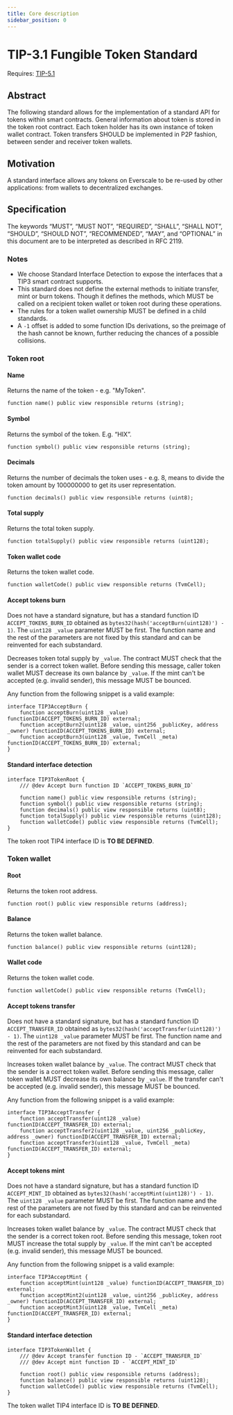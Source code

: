 ```yaml
---
title: Core description
sidebar_position: 0
---
```


# TIP-3.1 Fungible Token Standard

Requires: [TIP-5.1](./../../TIP-5/TIP-5.1)

## Abstract

The following standard allows for the implementation of a standard API for tokens within smart contracts. General information about token is stored in the token root contract. Each token holder has its own instance of token wallet contract. Token transfers SHOULD be implemented in P2P fashion, between sender and receiver token wallets.

## Motivation

A standard interface allows any tokens on Everscale to be re-used by other applications: from wallets to decentralized exchanges.

## Specification

The keywords “MUST”, “MUST NOT”, “REQUIRED”, “SHALL”, “SHALL NOT”, “SHOULD”, “SHOULD NOT”, “RECOMMENDED”, “MAY”, and “OPTIONAL” in this document are to be interpreted as described in RFC 2119.

### Notes

- We choose Standard Interface Detection to expose the interfaces that a TIP3 smart contract supports.
- This standard does not define the external methods to initiate transfer, mint or burn tokens.
Though it defines the methods, which MUST be called on a recipient token wallet or token root during these operations.
- The rules for a token wallet ownership MUST be defined in a child standards.
- A `-1` offset is added to some function IDs derivations, so the preimage of the hash cannot be known, further reducing the chances of a possible collisions.

### Token root

#### Name

Returns the name of the token - e.g. "MyToken".

```solidity
function name() public view responsible returns (string);
```

#### Symbol

Returns the symbol of the token. E.g. “HIX”.

```solidity
function symbol() public view responsible returns (string);
```

#### Decimals

Returns the number of decimals the token uses - e.g. 8, means to divide the token amount by 100000000 to get its user representation.

```solidity
function decimals() public view responsible returns (uint8);
```

#### Total supply

Returns the total token supply.

```solidity
function totalSupply() public view responsible returns (uint128);
```

#### Token wallet code

Returns the token wallet code.

```solidity
function walletCode() public view responsible returns (TvmCell);
```

#### Accept tokens burn

Does not have a standard signature, but has a standard function ID `ACCEPT_TOKENS_BURN_ID` obtained as `bytes32(hash('acceptBurn(uint128)') - 1)`. The `uint128 _value` parameter MUST be first. The function name and the rest of the parameters are not fixed by this standard and can be reinvented for each substandard.

Decreases token total supply by `_value`. The contract MUST check that the sender is a correct token wallet. Before sending this message, caller token wallet MUST decrease its own balance by `_value`. If the mint can't be accepted (e.g. invalid sender), this message MUST be bounced.

Any function from the following snippet is a valid example:

```solidity
interface TIP3AcceptBurn {
    function acceptBurn(uint128 _value) functionID(ACCEPT_TOKENS_BURN_ID) external;
    function acceptBurn2(uint128 _value, uint256 _publicKey, address _owner) functionID(ACCEPT_TOKENS_BURN_ID) external;
    function acceptBurn3(uint128 _value, TvmCell _meta) functionID(ACCEPT_TOKENS_BURN_ID) external;
}
```

#### Standard interface detection

```solidity
interface TIP3TokenRoot {
    /// @dev Accept burn function ID `ACCEPT_TOKENS_BURN_ID`
    
    function name() public view responsible returns (string);
    function symbol() public view responsible returns (string);
    function decimals() public view responsible returns (uint8);
    function totalSupply() public view responsible returns (uint128);
    function walletCode() public view responsible returns (TvmCell);
}
```

The token root TIP4 interface ID is **TO BE DEFINED**.

### Token wallet

#### Root

Returns the token root address.

```solidity
function root() public view responsible returns (address);
```

#### Balance

Returns the token wallet balance.

```solidity
function balance() public view responsible returns (uint128);
```

#### Wallet code

Returns the token wallet code.

```solidity
function walletCode() public view responsible returns (TvmCell);
```

#### Accept tokens transfer

Does not have a standard signature, but has a standard function ID `ACCEPT_TRANSFER_ID` obtained as `bytes32(hash('acceptTransfer(uint128)') - 1)`. The `uint128 _value` parameter MUST be first. The function name and the rest of the parameters are not fixed by this standard and can be reinvented for each substandard.

Increases token wallet balance by `_value`. The contract MUST check that the sender is a correct token wallet. Before sending this message, caller token wallet MUST decrease its own balance by `_value`. If the transfer can't be accepted (e.g. invalid sender), this message MUST be bounced.

Any function from the following snippet is a valid example:

```solidity
interface TIP3AcceptTransfer {
    function acceptTransfer(uint128 _value) functionID(ACCEPT_TRANSFER_ID) external;
    function acceptTransfer2(uint128 _value, uint256 _publicKey, address _owner) functionID(ACCEPT_TRANSFER_ID) external;
    function acceptTransfer3(uint128 _value, TvmCell _meta) functionID(ACCEPT_TRANSFER_ID) external;
}
```

#### Accept tokens mint

Does not have a standard signature, but has a standard function ID `ACCEPT_MINT_ID` obtained as `bytes32(hash('acceptMint(uint128)') - 1)`. The `uint128 _value` parameter MUST be first. The function name and the rest of the parameters are not fixed by this standard and can be reinvented for each substandard.

Increases token wallet balance by `_value`. The contract MUST check that the sender is a correct token root. Before sending this message, token root MUST increase the total supply by `_value`. If the mint can't be accepted (e.g. invalid sender), this message MUST be bounced.

Any function from the following snippet is a valid example:

```solidity
interface TIP3AcceptMint {
    function acceptMint(uint128 _value) functionID(ACCEPT_TRANSFER_ID) external;
    function acceptMint2(uint128 _value, uint256 _publicKey, address _owner) functionID(ACCEPT_TRANSFER_ID) external;
    function acceptMint3(uint128 _value, TvmCell _meta) functionID(ACCEPT_TRANSFER_ID) external;
}
```

#### Standard interface detection

```solidity
interface TIP3TokenWallet {
    /// @dev Accept transfer function ID - `ACCEPT_TRANSFER_ID`
    /// @dev Accept mint function ID - `ACCEPT_MINT_ID`
    
    function root() public view responsible returns (address);
    function balance() public view responsible returns (uint128);
    function walletCode() public view responsible returns (TvmCell);
}
```

The token wallet TIP4 interface ID is **TO BE DEFINED**.